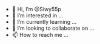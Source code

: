 - 👋 Hi, I’m @Siwy55p
- 👀 I’m interested in ...
- 🌱 I’m currently learning ...
- 💞️ I’m looking to collaborate on ...
- 📫 How to reach me ...

<!---
Siwy55p/Siwy55p is a ✨ special ✨ repository because its `README.md` (this file) appears on your GitHub profile.
You can click the Preview link to take a look at your changes.
--->
